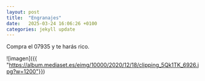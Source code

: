 ```yaml
---
layout: post
title:  "Engranajes"
date:   2025-03-24 16:06:26 +0100
categories: jekyll update
---
```


Compra el 07935 y te harás rico.



![imagen]({{ "https://album.mediaset.es/eimg/10000/2020/12/18/clipping_5Qk1TK_6926.jpg?w=1200"}})
